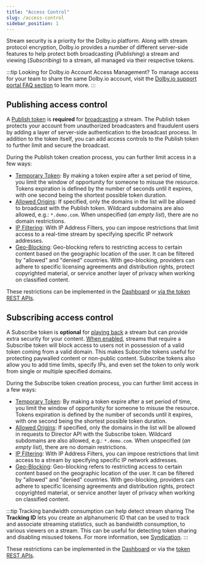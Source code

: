```yaml
---
title: "Access Control"
slug: /access-control
sidebar_position: 1
---
```

Stream security is a priority for the Dolby.io platform. Along with stream protocol encryption, Dolby.io provides a number of different server-side features to help protect both broadcasting (_Publishing_) a stream and viewing (_Subscribing_) to a stream, all managed via their respective tokens.

:::tip Looking for Dolby.io Account Access Management?
To manage access for your team to share the same Dolby.io account, visit the [Dolby.io support portal FAQ section](https://support.dolby.io/hc/en-au/articles/4411755046159-FAQs-Account-Management) to learn more.
:::

## Publishing access control

A [Publish token](/millicast/streaming-dashboard/managing-your-tokens.md) is **required** for [broadcasting](/millicast/broadcast/index.mdx) a stream. The Publish token protects your account from unauthorized broadcasters and fraudulent users by adding a layer of server-side authentication to the broadcast process. In addition to the token itself, you can add access controls to the Publish token to further limit and secure the broadcast. 

During the Publish token creation process, you can further limit access in a few ways:

- [Temporary Token](/millicast/streaming-dashboard/managing-your-tokens.md#create-a-publish-token): By making a token expire after a set period of time, you limit the window of opportunity for someone to misuse the resource. Tokens expiration is defined by the number of seconds until it expires, with one second being the shortest possible token duration.
- [Allowed Origins](/millicast/distribution/access-control/token-security.md#allowed-origins): If specified, only the domains in the list will be allowed to broadcast with the Publish token. Wildcard subdomains are also allowed, e.g.: `*.demo.com`. When unspecified (_an empty list_), there are no domain restrictions.
- [IP Filtering](/millicast/distribution/access-control/token-security.md#ip-filters): With IP Address Filters, you can impose restrictions that limit access to a real-time stream by specifying specific IP network addresses. 
- [Geo-Blocking](/millicast/distribution/access-control/geo-blocking.mdx): Geo-blocking refers to restricting access to certain content based on the geographic location of the user. It can be filtered by "allowed" and "denied" countries. With geo-blocking, providers can adhere to specific licensing agreements and distribution rights, protect copyrighted material, or service another layer of privacy when working on classified content.

These restrictions can be implemented in the [Dashboard](https://dashboard.dolby.io/signin) or [via the token REST APIs](/millicast/streaming-dashboard/token-api.mdx).

## Subscribing access control

A Subscribe token is **optional** for [playing back](/millicast/playback/index.mdx) a stream but can provide extra security for your content. [When enabled](/millicast/streaming-dashboard/subscribe-tokens.md), streams that require a Subscribe token will block access to users not in possession of a valid token coming from a valid domain. This makes Subscribe tokens useful for protecting paywalled content or non-public content. Subscribe tokens also allow you to add time limits, specify IPs, and even set the token to only work from single or multiple specified domains.

During the Subscribe token creation process, you can further limit access in a few ways:

- [Temporary Token](/millicast/streaming-dashboard/subscribe-tokens.md#creating-a-subscribe-token): By making a token expire after a set period of time, you limit the window of opportunity for someone to misuse the resource. Tokens expiration is defined by the number of seconds until it expires, with one second being the shortest possible token duration.
- [Allowed Origins](/millicast/distribution/access-control/token-security.md#allowed-origins): If specified, only the domains in the list will be allowed in requests to Director API with the Subscribe token. Wildcard subdomains are also allowed, e.g.: `*.demo.com`. When unspecified (_an empty list_), there are no domain restrictions.
- [IP Filtering](/millicast/distribution/access-control/token-security.md#ip-filters): With IP Address Filters, you can impose restrictions that limit access to a stream by specifying specific IP network addresses.
- [Geo-Blocking](/millicast/distribution/access-control/geo-blocking.mdx): Geo-blocking refers to restricting access to certain content based on the geographic location of the user. It can be filtered by "allowed" and "denied" countries. With geo-blocking, providers can adhere to specific licensing agreements and distribution rights, protect copyrighted material, or service another layer of privacy when working on classified content.

:::tip Tracking bandwidth consumption can help detect stream sharing
The **Tracking ID** lets you create an alphanumeric ID that can be used to track and associate streaming statistics, such as bandwidth consumption, to various viewers on a stream. This can be useful for detecting token sharing and disabling misused tokens. For more information, see [Syndication](/millicast/syndication#creating-a-subscribe-token-with-tracking-id).
:::

These restrictions can be implemented in the [Dashboard](https://dashboard.dolby.io/signin) or via the [token REST APIs](/millicast/streaming-dashboard/token-api.mdx).
